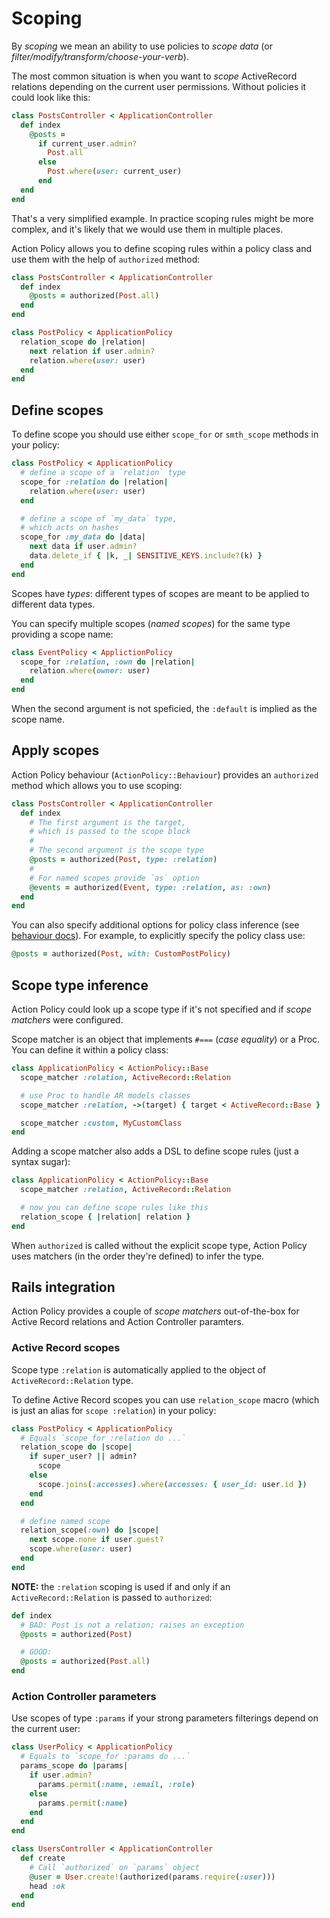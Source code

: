 # Scoping

By _scoping_ we mean an ability to use policies to _scope data_ (or _filter/modify/transform/choose-your-verb_).

The most common situation is when you want to _scope_ ActiveRecord relations depending
on the current user permissions. Without policies it could look like this:

```ruby
class PostsController < ApplicationController
  def index
    @posts =
      if current_user.admin?
        Post.all
      else
        Post.where(user: current_user)
      end
  end
end
```

That's a very simplified example. In practice scoping rules might be more complex, and it's likely that we would use them in multiple places.

Action Policy allows you to define scoping rules within a policy class and use them with the help of `authorized` method:

```ruby
class PostsController < ApplicationController
  def index
    @posts = authorized(Post.all)
  end
end

class PostPolicy < ApplicationPolicy
  relation_scope do |relation|
    next relation if user.admin?
    relation.where(user: user)
  end
end
```

## Define scopes

To define scope you should use either `scope_for` or `smth_scope` methods in your policy:

```ruby
class PostPolicy < ApplicationPolicy
  # define a scope of a `relation` type
  scope_for :relation do |relation|
    relation.where(user: user)
  end

  # define a scope of `my_data` type,
  # which acts on hashes
  scope_for :my_data do |data|
    next data if user.admin?
    data.delete_if { |k, _| SENSITIVE_KEYS.include?(k) }
  end
end
```

Scopes have _types_: different types of scopes are meant to be applied to different data types.

You can specify multiple scopes (_named scopes_) for the same type providing a scope name:

```ruby
class EventPolicy < ApplictionPolicy
  scope_for :relation, :own do |relation|
    relation.where(owner: user)
  end
end
```

When the second argument is not speficied, the `:default` is implied as the scope name.

## Apply scopes

Action Policy behaviour (`ActionPolicy::Behaviour`) provides an `authorized` method which allows you to use scoping:

```ruby
class PostsController < ApplicationController
  def index
    # The first argument is the target,
    # which is passed to the scope block
    #
    # The second argument is the scope type
    @posts = authorized(Post, type: :relation)
    #
    # For named scopes provide `as` option
    @events = authorized(Event, type: :relation, as: :own)
  end
end
```

You can also specify additional options for policy class inference (see [behaviour docs](./behaviour.md)). For example, to explicitly specify the policy class use:

```ruby
@posts = authorized(Post, with: CustomPostPolicy)
```

## Scope type inference

Action Policy could look up a scope type if it's not specified and if _scope matchers_ were configured.

Scope matcher is an object that implements `#===` (_case equality_) or a Proc. You can define it within a policy class:

```ruby
class ApplicationPolicy < ActionPolicy::Base
  scope_matcher :relation, ActiveRecord::Relation

  # use Proc to handle AR models classes
  scope_matcher :relation, ->(target) { target < ActiveRecord::Base }

  scope_matcher :custom, MyCustomClass
end
```

Adding a scope matcher also adds a DSL to define scope rules (just a syntax sugar):

```ruby
class ApplicationPolicy < ActionPolicy::Base
  scope_matcher :relation, ActiveRecord::Relation

  # now you can define scope rules like this
  relation_scope { |relation| relation }
end
```

When `authorized` is called without the explicit scope type, Action Policy uses matchers (in the order they're defined) to infer the type.

## Rails integration

Action Policy provides a couple of _scope matchers_ out-of-the-box for Active Record relations and Action Controller paramters.

### Active Record scopes

Scope type `:relation` is automatically applied to the object of `ActiveRecord::Relation` type.

To define Active Record scopes you can use `relation_scope` macro (which is just an alias for `scope :relation`) in your policy:

```ruby
class PostPolicy < ApplicationPolicy
  # Equals `scope_for :relation do ...`
  relation_scope do |scope|
    if super_user? || admin?
      scope
    else
      scope.joins(:accesses).where(accesses: { user_id: user.id })
    end
  end

  # define named scope
  relation_scope(:own) do |scope|
    next scope.none if user.guest?
    scope.where(user: user)
  end
end
```

**NOTE:** the `:relation` scoping is used if and only if an `ActiveRecord::Relation` is passed to `authorized`:

```ruby
def index
  # BAD: Post is not a relation; raises an exception
  @posts = authorized(Post)

  # GOOD:
  @posts = authorized(Post.all)
end
```

### Action Controller parameters

Use scopes of type `:params` if your strong parameters filterings depend on the current user:

```ruby
class UserPolicy < ApplicationPolicy
  # Equals to `scope_for :params do ...`
  params_scope do |params|
    if user.admin?
      params.permit(:name, :email, :role)
    else
      params.permit(:name)
    end
  end
end

class UsersController < ApplicationController
  def create
    # Call `authorized` on `params` object
    @user = User.create!(authorized(params.require(:user)))
    head :ok
  end
end
```

